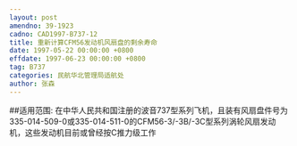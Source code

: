 ```yaml
---
layout: post
amendno: 39-1923
cadno: CAD1997-B737-12
title: 重新计算CFM56发动机风扇盘的剩余寿命
date: 1997-05-22 00:00:00 +0800
effdate: 1997-06-23 00:00:00 +0800
tag: B737
categories: 民航华北管理局适航处
author: 张森
---
```


##适用范围:
在中华人民共和国注册的波音737型系列飞机，且装有风扇盘件号为335-014-509-0或335-014-511-0的CFM56-3/-3B/-3C型系列涡轮风扇发动机，这些发动机目前或曾经按C推力级工作

